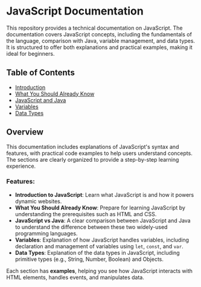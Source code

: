 # JavaScript Documentation

This repository provides a technical documentation on JavaScript. The documentation covers JavaScript concepts, including the fundamentals of the language, comparison with Java, variable management, and data types. It is structured to offer both explanations and practical examples, making it ideal for beginners.

## Table of Contents
- [Introduction](#Introduction)
- [What You Should Already Know](#What_you_should_already_know)
- [JavaScript and Java](#Javascript_and_Java)
- [Variables](#Variables)
- [Data Types](#Data_Types)

## Overview

This documentation includes explanations of JavaScript's syntax and features, with practical code examples to help users understand concepts. The sections are clearly organized to provide a step-by-step learning experience.

### Features:
- **Introduction to JavaScript**: Learn what JavaScript is and how it powers dynamic websites.
- **What You Should Already Know**: Prepare for learning JavaScript by understanding the prerequisites such as HTML and CSS.
- **JavaScript vs Java**: A clear comparison between JavaScript and Java to understand the difference between these two widely-used programming languages.
- **Variables**: Explanation of how JavaScript handles variables, including declaration and management of variables using `let`, `const`, and `var`.
- **Data Types**: Explanation of the data types in JavaScript, including primitive types (e.g., String, Number, Boolean) and Objects.

Each section has **examples**, helping you see how JavaScript interacts with HTML elements, handles events, and manipulates data.
